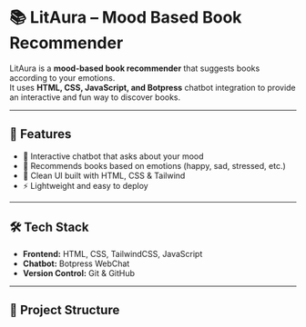# 📚 LitAura – Mood Based Book Recommender  

LitAura is a **mood-based book recommender** that suggests books according to your emotions.  
It uses **HTML, CSS, JavaScript, and Botpress** chatbot integration to provide an interactive and fun way to discover books.  

---

## 🚀 Features
- 💬 Interactive chatbot that asks about your mood  
- 📖 Recommends books based on emotions (happy, sad, stressed, etc.)  
- 🎨 Clean UI built with HTML, CSS & Tailwind  
- ⚡ Lightweight and easy to deploy  

---

## 🛠️ Tech Stack
- **Frontend:** HTML, CSS, TailwindCSS, JavaScript  
- **Chatbot:** Botpress WebChat  
- **Version Control:** Git & GitHub  

---

## 📂 Project Structure
